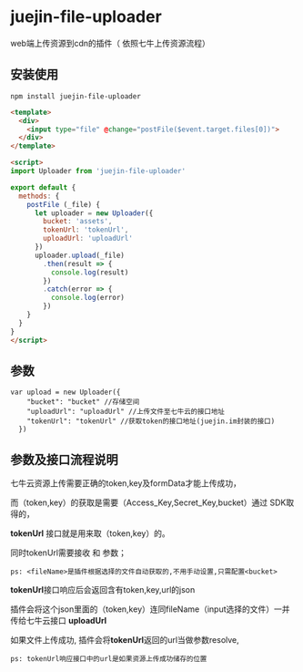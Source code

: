 # juejin-file-uploader
 web端上传资源到cdn的插件（ 依照七牛上传资源流程）

## 安装使用
```
npm install juejin-file-uploader

```

```html
<template>
  <div>
    <input type="file" @change="postFile($event.target.files[0])">
  </div>
</template>

<script>
import Uploader from 'juejin-file-uploader'

export default {
  methods: {
    postFile (_file) {
      let uploader = new Uploader({
        bucket: 'assets',
        tokenUrl: 'tokenUrl',
        uploadUrl: 'uploadUrl'
      })
      uploader.upload(_file)
        .then(result => {
          console.log(result)
        })
        .catch(error => {
          console.log(error)
        })
    }
  }
}
</script>
```

## 参数
```
var upload = new Uploader({
    "bucket": "bucket" //存储空间
    "uploadUrl": "uploadUrl" //上传文件至七牛云的接口地址
    "tokenUrl": "tokenUrl" //获取token的接口地址(juejin.im封装的接口)
  })
```
## 参数及接口流程说明

七牛云资源上传需要正确的token,key及formData才能上传成功，

而（token,key）的获取是需要（Access_Key,Secret_Key,bucket）通过 SDK取得的，

**tokenUrl** 接口就是用来取（token,key）的。

同时tokenUrl需要接收<bucket> 和<fileName> 参数；

    ps: <fileName>是插件根据选择的文件自动获取的,不用手动设置,只需配置<bucket>

**tokenUrl**接口响应后会返回含有token,key,url的json


插件会将这个json里面的（token,key）连同fileName（input选择的文件）一并传给七牛云接口 **uploadUrl**

如果文件上传成功, 插件会将**tokenUrl**返回的url当做参数resolve,

    ps: tokenUrl响应接口中的url是如果资源上传成功储存的位置


